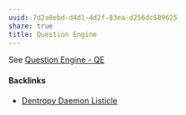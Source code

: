 ```yaml
---
uuid: 7d2a0ebd-d4d1-4d2f-83ea-d256dc589625
share: true
title: Question Engine
---
```

See [Question Engine - QE](/cc5cc49d-f554-4f29-b31a-b8789688e6a3)

#### Backlinks

* [Dentropy Daemon Listicle](/15c66694-3dc9-4115-afb8-887a6e52ffea)